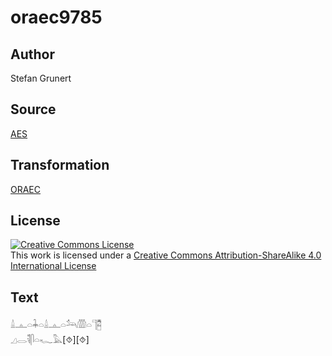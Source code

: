# oraec9785

## Author

Stefan Grunert

## Source

[AES](https://github.com/simondschweitzer/aes)

## Transformation

[ORAEC](https://oraec.github.io/)

## License

<a rel="license" href="http://creativecommons.org/licenses/by-sa/4.0/"><img alt="Creative Commons License" style="border-width:0" src="https://i.creativecommons.org/l/by-sa/4.0/88x31.png" /></a><br />This work is licensed under a <a rel="license" href="http://creativecommons.org/licenses/by-sa/4.0/">Creative Commons Attribution-ShareAlike 4.0 International License</a>

## Text

𓏙𓊵𓏏𓇓𓏏𓏙𓊵𓏏𓃢𓏃𓏏𓊹𓉥<br>
𓈎𓂋𓌟𓋴𓏏𓆑𓅓[⯑][⯑]<br>
